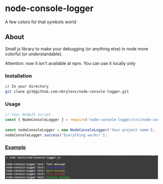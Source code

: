 # node-console-logger
A few colors for that symbols world

## About
Small js library to make your debugging (or anything else) in node more colorful (or understandable).

Attention: now it isn't available at npm. You can use it locally only 

### Installation
```bash
// In your directory
git clone git@github.com:nbrylevv/node-console-logger.git
```

### Usage
```js
// Your NodeJS script
const { NodeConsoleLogger } = require('node-console-logger/src/node-console-logger');

const nodeConsoleLogger = new NodeConsoleLogger('Your project name');
nodeConsoleLogger.success('Everything works!');
```

### [Example](tests/node-console-logger.js)
![Example screenshot](readme-example.png)
